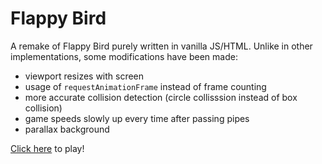 # Flappy Bird

A remake of Flappy Bird purely written in vanilla JS/HTML.
Unlike in other implementations, some modifications have been made:

- viewport resizes with screen
- usage of `requestAnimationFrame` instead of frame counting
- more accurate collision detection (circle collisssion instead of box collision)
- game speeds slowly up every time after passing pipes
- parallax background

[Click here](renekaesler.github.io/flappy-bird/) to play!
